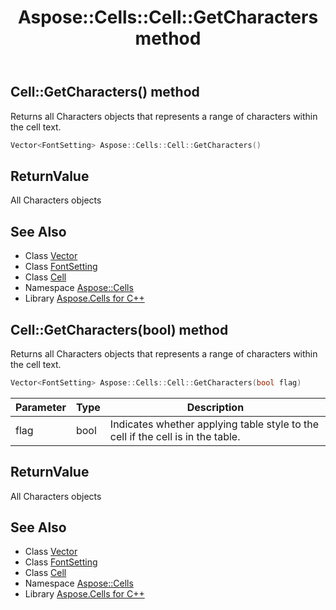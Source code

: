 ﻿---
title: Aspose::Cells::Cell::GetCharacters method
linktitle: GetCharacters
second_title: Aspose.Cells for C++ API Reference
description: 'Aspose::Cells::Cell::GetCharacters method. Returns all Characters objects that represents a range of characters within the cell text in C++.'
type: docs
weight: 6300
url: /cpp/aspose.cells/cell/getcharacters/
---
## Cell::GetCharacters() method


Returns all Characters objects that represents a range of characters within the cell text.

```cpp
Vector<FontSetting> Aspose::Cells::Cell::GetCharacters()
```


## ReturnValue

All Characters objects

## See Also

* Class [Vector](../../vector/)
* Class [FontSetting](../../fontsetting/)
* Class [Cell](../)
* Namespace [Aspose::Cells](../../)
* Library [Aspose.Cells for C++](../../../)
## Cell::GetCharacters(bool) method


Returns all Characters objects that represents a range of characters within the cell text.

```cpp
Vector<FontSetting> Aspose::Cells::Cell::GetCharacters(bool flag)
```


| Parameter | Type | Description |
| --- | --- | --- |
| flag | bool | Indicates whether applying table style to the cell if the cell is in the table. |

## ReturnValue

All Characters objects

## See Also

* Class [Vector](../../vector/)
* Class [FontSetting](../../fontsetting/)
* Class [Cell](../)
* Namespace [Aspose::Cells](../../)
* Library [Aspose.Cells for C++](../../../)
